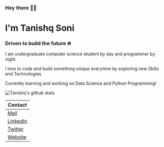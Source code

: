 ### Hey there 👋🏻
# I'm Tanishq Soni

### Driven to build the future 🔥


I am undergraduate computer science student by day and programmer by night.

I love to code and build something unique everytime by exploring new Skills and Technologies. 

Currently learning and working on Data Science and Python Programming!

![Tanishq's github stats](https://github-readme-stats.vercel.app/api?username=tanishq-soni&theme=graywhite&show_icons=true)


| Contact |
|---|
| [Mail](mailto:tanishqsoni49777@gmail.com) |
| [LinkedIn](https://www.linkedin.com/in/tanishq-soni) |
| [Twitter](https://twitter.com/tanishq_soni_) |
| [Website](https://tanishqsoni.me ) |
